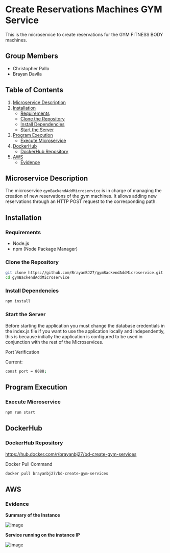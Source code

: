# Create Reservations Machines GYM Service

This is the microservice to create reservations for the GYM FITNESS BODY machines.

## Group Members

- Christopher Pallo
- Brayan Davila

## Table of Contents

1. [Microservice Description](#microservice-description)
2. [Installation](#installation)
   - [Requirements](#requirements)
   - [Clone the Repository](#clone-the-repository)
   - [Install Dependencies](#install-dependencies)
   - [Start the Server](#start-the-server)
3. [Program Execution](#program-execution)
   - [Execute Microservice](#execute-microservice)
4. [DockerHub](#dockerhub)
   - [DockerHub Repository](#dockerhub-repository)
5. [AWS](#aws)
   - [Evidence](#evidence-create)


## Microservice Description

The microservice `gymBackendAddMicroservice` is in charge of managing the creation of new reservations of the gym machines. It allows adding new reservations through an HTTP POST request to the corresponding path.

## Installation

### Requirements

- Node.js
- npm (Node Package Manager)

### Clone the Repository

```sh
git clone https://github.com/BrayanBJ27/gymBackendAddMicroservice.git
cd gymBackendAddMicroservice
```

### Install Dependencies
```sh
npm install
```

### Start the Server
Before starting the application you must change the database credentials in the index.js file if you want to use the application locally and independently, this is because initially the application is configured to be used in conjunction with the rest of the Microservices.

Port Verification

Current:
```sh
const port = 8088;
```


## Program Execution
### Execute Microservice

```sh
npm run start
```

## DockerHub
### DockerHub Repository
https://hub.docker.com/r/brayanbj27/bd-create-gym-services

Docker Pull Command
```sh
docker pull brayanbj27/bd-create-gym-services
```

## AWS
### Evidence
**Summary of the Instance** 

![image](https://github.com/BrayanBJ27/gymBackendAddMicroservice/assets/87538474/b933d141-615a-4be4-b13b-cad53965f21d)


**Service running on the instance IP**

![image](https://github.com/BrayanBJ27/gymBackendAddMicroservice/assets/87538474/02240717-7636-4d20-9cea-b7b63e45899d)
